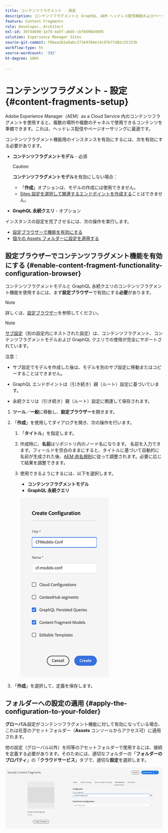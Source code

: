 ```yaml
---
title: コンテンツフラグメント - 設定
description: コンテンツフラグメントと GraphQL、AEM ヘッドレス配信機能およびページオーサリングで使用する機能を有効にする方法について説明します。
feature: Content Fragments
role: Developer, Architect
exl-id: 3974d698-1e7d-4a5f-a6d5-cbf8d96b4095
solution: Experience Manager Sites
source-git-commit: f66ea281e6abc373e9704e14c97b77d82c55323b
workflow-type: ht
source-wordcount: '392'
ht-degree: 100%

---
```


# コンテンツフラグメント - 設定 {#content-fragments-setup}

Adobe Experience Manager（AEM）as a Cloud Service 内のコンテンツフラグメントを使用すると、複数の場所や複数のチャネルで使用できるコンテンツを準備できます。これは、ヘッドレス配信やページオーサリングに最適です。

コンテンツフラグメント機能用のインスタンスを有効にするには、次を有効にする必要があります。

* **コンテンツフラグメントモデル** - 必須

  >[!CAUTION]
  >
  >**コンテンツフラグメントモデル**&#x200B;を有効にしない場合：
  >
  >* 「**作成**」オプションは、モデルの作成には使用できません。
  >* [Sites 設定を選択して関連するエンドポイントを作成する](/help/headless/graphql-api/graphql-endpoint.md)ことはできません。

* **GraphQL 永続クエリ** - オプション

インスタンスの設定を完了させるには、次の操作を実行します。

* [設定ブラウザーで機能を有効にする](#enable-content-fragment-functionality-configuration-browser)
* [個々の Assets フォルダーに設定を適用する](#apply-the-configuration-to-your-folder)

## 設定ブラウザーでコンテンツフラグメント機能を有効にする {#enable-content-fragment-functionality-configuration-browser}

コンテンツフラグメントモデルと GraphQL 永続クエリのコンテンツフラグメント機能を使用するには、まず&#x200B;**設定ブラウザー**&#x200B;で有効にする&#x200B;**必要**&#x200B;があります。

>[!NOTE]
>
>詳しくは、[設定ブラウザー](/help/implementing/developing/introduction/configurations.md#using-configuration-browser)を参照してください。

>[!NOTE]
>
>[サブ設定](/help/implementing/developing/introduction/configurations.md#configuration-resolution)（別の設定内にネストされた設定）は、コンテンツフラグメント、コンテンツフラグメントモデルおよび GraphQL クエリでの使用が完全にサポートされています。
>
>注意：
>
>* サブ設定でモデルを作成した後は、モデルを別のサブ設定に移動またはコピーすることはできません。
>
>* GraphQL エンドポイントは（引き続き）親（ルート）設定に基づいています。
>
>* 永続クエリは（引き続き）親（ルート）設定に関連して保存されます。

1. **ツール**／**一般**&#x200B;に移動し、**設定ブラウザー**&#x200B;を開きます。

1. 「**作成**」を使用してダイアログを開き、次の操作を行います。

   1. 「**タイトル**」を指定します。
   1. 作成時に、**名前**はリポジトリ内のノード名になります。
名前を入力できます。フィールドを空白のままにすると、タイトルに基づいて自動的に名前が生成された後、[AEM 命名規則](/help/implementing/developing/introduction/naming-conventions.md)に従って調整されます。必要に応じて結果を調整できます。
   1. 使用できるようにするには、以下を選択します。
      * **コンテンツフラグメントモデル**
      * **GraphQL 永続クエリ**

      ![設定の定義](assets/cf-setup-create-conf.png)

1. 「**作成**」を選択して、定義を保存します。

## フォルダーへの設定の適用 {#apply-the-configuration-to-your-folder}

**グローバル**&#x200B;設定がコンテンツフラグメント機能に対して有効になっている場合、これは任意のアセットフォルダー（**Assets** コンソールからアクセス可）に適用されます。

他の設定（グローバル以外）を同等のアセットフォルダーで使用するには、接続を定義する必要があります。そのためには、適切なフォルダーの「**フォルダーのプロパティ**」の「**クラウドサービス**」タブで、適切な&#x200B;**設定**&#x200B;を選択します。

![設定を適用](assets/cf-setup-apply-conf.png)
